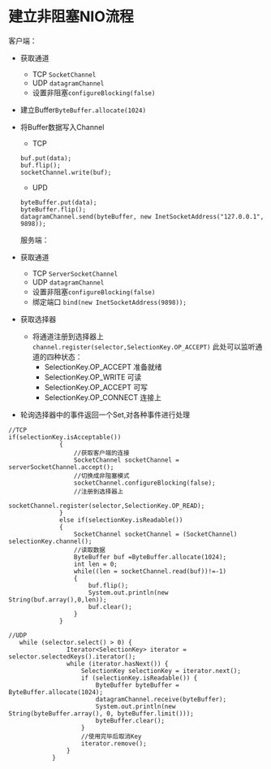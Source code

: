 # 建立非阻塞NIO流程

客户端：

- 获取通道
   
   - TCP ```SocketChannel```
   - UDP ```datagramChannel ```
   - 设置非阻塞```configureBlocking(false)```

- 建立Buffer```ByteBuffer.allocate(1024)```

- 将Buffer数据写入Channel
   
   - TCP 
   ```
   buf.put(data);
   buf.flip();
   socketChannel.write(buf);
   ```
   - UPD
   ```
   byteBuffer.put(data);
   byteBuffer.flip();
   datagramChannel.send(byteBuffer, new InetSocketAddress("127.0.0.1", 9898));
   ```
  
  服务端：
  
- 获取通道
   - TCP ```ServerSocketChannel```
   - UDP ```datagramChannel ```
   - 设置非阻塞```configureBlocking(false)```
   - 绑定端口 ```bind(new InetSocketAddress(9898));```
- 获取选择器
     - 将通道注册到选择器上
   ```channel.register(selector,SelectionKey.OP_ACCEPT)```
   此处可以监听通道的四种状态：
         - SelectionKey.OP_ACCEPT 准备就绪
         - SelectionKey.OP_WRITE 可读
         - SelectionKey.OP_ACCEPT 可写
         - SelectionKey.OP_CONNECT 连接上
 - 轮询选择器中的事件返回一个Set,对各种事件进行处理
    
 ``` 
 //TCP
if(selectionKey.isAcceptable())
               {
                   //获取客户端的连接
                   SocketChannel socketChannel = serverSocketChannel.accept();
                   //切换成非阻塞模式
                   socketChannel.configureBlocking(false);
                   //注册到选择器上
                   socketChannel.register(selector,SelectionKey.OP_READ);
               }
               else if(selectionKey.isReadable())
               {
                   SocketChannel socketChannel = (SocketChannel) selectionKey.channel();
                   //读取数据
                   ByteBuffer buf =ByteBuffer.allocate(1024);
                   int len = 0;
                   while((len = socketChannel.read(buf))!=-1)
                   {
                       buf.flip();
                       System.out.println(new String(buf.array(),0,len));
                       buf.clear();
                   }
               }
```


   

   
```
//UDP
   while (selector.select() > 0) {
                Iterator<SelectionKey> iterator = selector.selectedKeys().iterator();
                while (iterator.hasNext()) {
                    SelectionKey selectionKey = iterator.next();
                    if (selectionKey.isReadable()) {
                        ByteBuffer byteBuffer = ByteBuffer.allocate(1024);
                        datagramChannel.receive(byteBuffer);
                        System.out.println(new String(byteBuffer.array(), 0, byteBuffer.limit()));
                        byteBuffer.clear();
                    }
                    //使用完毕后取消Key
                    iterator.remove();
                }
            }
```
  
